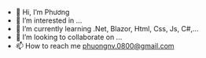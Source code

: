 - 👋 Hi, I’m Phương
- 👀 I’m interested in ...
- 🌱 I’m currently learning .Net, Blazor, Html, Css, Js, C#,...
- 💞️ I’m looking to collaborate on ...
- 📫 How to reach me phuongnv.0800@gmail.com

<!---
phuongnv0800/phuongnv0800 is a ✨ special ✨ repository because its `README.md` (this file) appears on your GitHub profile.
You can click the Preview link to take a look at your changes.
--->
